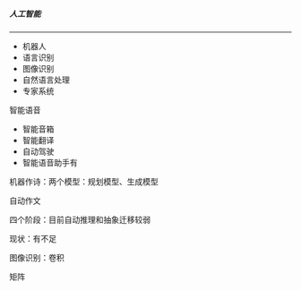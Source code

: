 ##### 人工智能

------

- 机器人
- 语言识别
- 图像识别
- 自然语言处理
- 专家系统



智能语音

- 智能音箱
- 智能翻译
- 自动驾驶
- 智能语音助手有



机器作诗：两个模型：规划模型、生成模型

自动作文



四个阶段：目前自动推理和抽象迁移较弱

现状：有不足



图像识别：卷积

矩阵